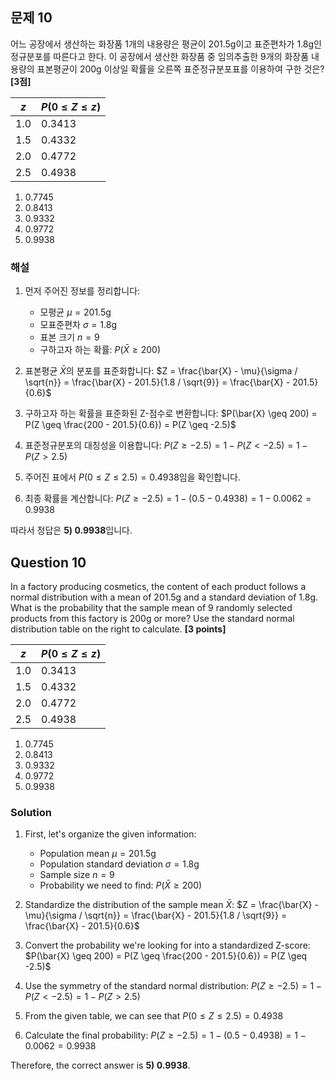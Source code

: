 
## 문제 10

어느 공장에서 생산하는 화장품 1개의 내용량은 평균이 201.5g이고 표준편차가 1.8g인 정규분포를 따른다고 한다. 이 공장에서 생산한 화장품 중 임의추출한 9개의 화장품 내용량의 표본평균이 200g 이상일 확률을 오른쪽 표준정규분포표를 이용하여 구한 것은? **[3점]**

| $z$ | $P(0 \leq Z \leq z)$ |
|-----|----------------------|
| 1.0 | 0.3413 |
| 1.5 | 0.4332 |
| 2.0 | 0.4772 |
| 2.5 | 0.4938 |

1) 0.7745
2) 0.8413
3) 0.9332
4) 0.9772
5) 0.9938

### 해설

1. 먼저 주어진 정보를 정리합니다:
   - 모평균 $\mu = 201.5$g
   - 모표준편차 $\sigma = 1.8$g
   - 표본 크기 $n = 9$
   - 구하고자 하는 확률: $P(\bar{X} \geq 200)$

2. 표본평균 $\bar{X}$의 분포를 표준화합니다:
   $Z = \frac{\bar{X} - \mu}{\sigma / \sqrt{n}} = \frac{\bar{X} - 201.5}{1.8 / \sqrt{9}} = \frac{\bar{X} - 201.5}{0.6}$

3. 구하고자 하는 확률을 표준화된 Z-점수로 변환합니다:
   $P(\bar{X} \geq 200) = P(Z \geq \frac{200 - 201.5}{0.6}) = P(Z \geq -2.5)$

4. 표준정규분포의 대칭성을 이용합니다:
   $P(Z \geq -2.5) = 1 - P(Z < -2.5) = 1 - P(Z > 2.5)$

5. 주어진 표에서 $P(0 \leq Z \leq 2.5) = 0.4938$임을 확인합니다.

6. 최종 확률을 계산합니다:
   $P(Z \geq -2.5) = 1 - (0.5 - 0.4938) = 1 - 0.0062 = 0.9938$

따라서 정답은 **5) 0.9938**입니다.

## Question 10

In a factory producing cosmetics, the content of each product follows a normal distribution with a mean of 201.5g and a standard deviation of 1.8g. What is the probability that the sample mean of 9 randomly selected products from this factory is 200g or more? Use the standard normal distribution table on the right to calculate. **[3 points]**

| $z$ | $P(0 \leq Z \leq z)$ |
|-----|----------------------|
| 1.0 | 0.3413 |
| 1.5 | 0.4332 |
| 2.0 | 0.4772 |
| 2.5 | 0.4938 |

1) 0.7745
2) 0.8413
3) 0.9332
4) 0.9772
5) 0.9938

### Solution

1. First, let's organize the given information:
   - Population mean $\mu = 201.5$g
   - Population standard deviation $\sigma = 1.8$g
   - Sample size $n = 9$
   - Probability we need to find: $P(\bar{X} \geq 200)$

2. Standardize the distribution of the sample mean $\bar{X}$:
   $Z = \frac{\bar{X} - \mu}{\sigma / \sqrt{n}} = \frac{\bar{X} - 201.5}{1.8 / \sqrt{9}} = \frac{\bar{X} - 201.5}{0.6}$

3. Convert the probability we're looking for into a standardized Z-score:
   $P(\bar{X} \geq 200) = P(Z \geq \frac{200 - 201.5}{0.6}) = P(Z \geq -2.5)$

4. Use the symmetry of the standard normal distribution:
   $P(Z \geq -2.5) = 1 - P(Z < -2.5) = 1 - P(Z > 2.5)$

5. From the given table, we can see that $P(0 \leq Z \leq 2.5) = 0.4938$

6. Calculate the final probability:
   $P(Z \geq -2.5) = 1 - (0.5 - 0.4938) = 1 - 0.0062 = 0.9938$

Therefore, the correct answer is **5) 0.9938**.